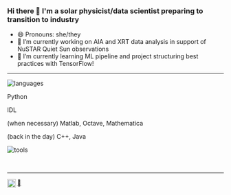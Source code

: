 ### Hi there 👋 I'm a solar physicist/data scientist preparing to transition to industry

- 😄 Pronouns: she/they
- 🔭 I’m currently working on AIA and XRT data analysis in support of NuSTAR Quiet Sun observations
- 🌱 I’m currently learning ML pipeline and project structuring best practices with TensorFlow!
<!--
**elastufka/elastufka** is a ✨ _special_ ✨ repository because its `README.md` (this file) appears on your GitHub profile.

Here are some ideas to get you started:


- 👯 I’m looking to collaborate on ...
- 🤔 I’m looking for help with ...
- 💬 Ask me about ...
- 📫 How to reach me: ...
- ⚡ Fun fact: ...
-->

----

![languages](https://img.shields.io/static/v1?label=&message=languages:&color=555&style=flat-square)

Python

IDL

(when necessary) Matlab, Octave, Mathematica

(back in the day) C++, Java

<!--
![python](https://img.shields.io/static/v1?logo=python&label=&message=python&color=111&logoColor=AAA&style=flat-square&link=)
![IDL](https://img.shields.io/static/v1?logo=go&label=&message=golang&color=111&logoColor=AAA&style=flat-square)
![ruby](https://img.shields.io/static/v1?logo=ruby&label=&message=ruby&color=111&logoColor=AAA&style=flat-square)
-->
![tools](https://img.shields.io/static/v1?label=&message=tools:&color=555&style=flat-square)
<!--![git](https://img.shields.io/static/v1?logo=git&label=&message=git&color=111&logoColor=AAA&style=flat-square)
-->
&nbsp;&nbsp;&nbsp;

<!-- example
**Senior Data & Platform Engineer** &#12299;_working in Reliability Analytics & Automation_
<br/>
**Digital Artist & Creator** &#12299;_specialised in environmental pixel art and 8bit-ish art_

----
**Publications**

to be added...

**But more importantly the code**

-->

----

<a href="https://linkedin.com/in/erica-lastufka-1686b2b5/">
  <img align="left" alt="Erica's LinkedIn" width="20px" src="https://cdn.jsdelivr.net/npm/simple-icons@v3/icons/linkedin.svg" />
</a>
<a href="https://orcid.org/0000-0003-1894-2074" alt="Erica's ORCID">
<i class="fab fa-orcid"></i>
</a>
<!--
| &nbsp;&nbsp;&nbsp; Website & Gallery : [https://moer.tel](https://moer.tel) &nbsp;&nbsp;&nbsp;|&nbsp;&nbsp;&nbsp; Open Source Work : <sub>&#9660; &#9660; &#9660;</sub> 
-->
